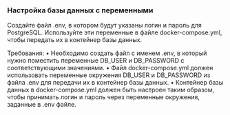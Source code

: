 
### Настройка базы данных с переменными

Создайте файл .env, в котором будут указаны логин и пароль для PostgreSQL. Используйте эти переменные в файле docker-compose.yml, чтобы передать их в контейнер базы данных.

Требования:
•	Необходимо создать файл с именем .env, в который нужно поместить переменные DB_USER и DB_PASSWORD с соответствующими значениями.
•	Файл docker-compose.yml должен использовать переменные окружения DB_USER и DB_PASSWORD из файла .env для передачи их в контейнер базы данных.
•	Контейнер базы данных в docker-compose.yml должен быть настроен таким образом, чтобы принимать логин и пароль через переменные окружения, заданные в .env файле.